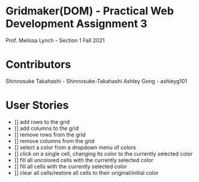 # Gridmaker(DOM) - Practical Web Development Assignment 3

Prof. Melissa Lynch - Section 1 Fall 2021

# Contributors 
Shinnosuke Takahashi - Shinnosuke-Takahashi
Ashley Gong - ashleyg101 

# User Stories

- [] add rows to the grid
- [] add columns to the grid
- [] remove rows from the grid
- [] remove columns from the grid
- [] select a color from a dropdown menu of colors
- [] click on a single cell, changing its color to the currently selected color
- [] fill all uncolored cells with the currently selected color
- [] fill all cells with the currently selected color
- [] clear all cells/restore all cells to their original/initial color
